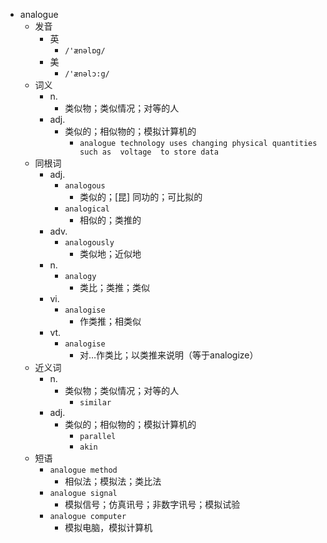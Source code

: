 - analogue
  - 发音
    - 英
      - `/'ænəlɒg/`
    - 美
      - `/'ænəlɔ:g/`
  - 词义
    - n.
      - 类似物；类似情况；对等的人
    - adj.
      - 类似的；相似物的；模拟计算机的
        - `analogue technology uses changing physical quantities such as  voltage  to store data`
  - 同根词
    - adj.
      - `analogous`
        - 类似的；[昆] 同功的；可比拟的
      - `analogical`
        - 相似的；类推的
    - adv.
      - `analogously`
        - 类似地；近似地
    - n.
      - `analogy`
        - 类比；类推；类似
    - vi.
      - `analogise`
        - 作类推；相类似
    - vt.
      - `analogise`
        - 对…作类比；以类推来说明（等于analogize）
  - 近义词
    - n.
      - 类似物；类似情况；对等的人
        - `similar`
    - adj.
      - 类似的；相似物的；模拟计算机的
        - `parallel`
        - `akin`
  - 短语
    - `analogue method`
      - 相似法；模拟法；类比法 
    - `analogue signal`
      - 模拟信号；仿真讯号；非数字讯号；模拟试验 
    - `analogue computer`
      - 模拟电脑，模拟计算机 
